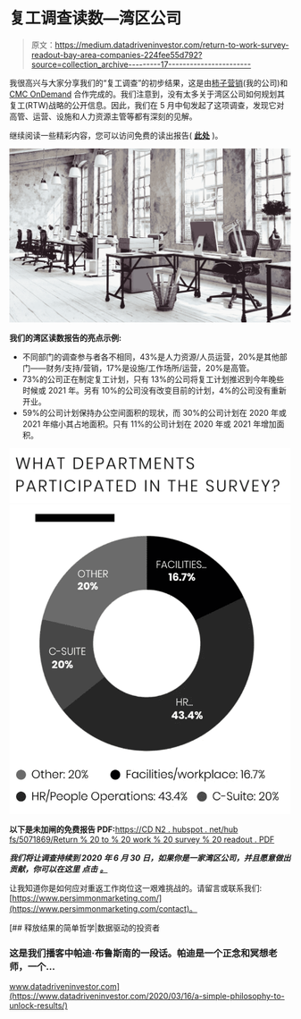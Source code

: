 # 复工调查读数—湾区公司

> 原文：<https://medium.datadriveninvestor.com/return-to-work-survey-readout-bay-area-companies-224fee55d792?source=collection_archive---------17----------------------->

我很高兴与大家分享我们的“复工调查”的初步结果，这是由[柿子营销](https://www.persimmonmarketing.com/)(我的公司)和 [CMC OnDemand](https://cmcondemand.com/) 合作完成的。我们注意到，没有太多关于湾区公司如何规划其复工(RTW)战略的公开信息。因此，我们在 5 月中旬发起了这项调查，发现它对高管、运营、设施和人力资源主管等都有深刻的见解。

继续阅读一些精彩内容，您可以访问免费的读出报告( [**此处**](https://cdn2.hubspot.net/hubfs/5151038/Return%20to%20Work%20Survey%20Readout%206.13.20.pdf) )。

![](img/0acd88011c33bc5cd36288bb5304387e.png)

**我们的湾区读数报告的亮点示例:**

*   不同部门的调查参与者各不相同，43%是人力资源/人员运营，20%是其他部门——财务/支持/营销，17%是设施/工作场所/运营，20%是高管。
*   73%的公司正在制定复工计划，只有 13%的公司将复工计划推迟到今年晚些时候或 2021 年。另有 10%的公司没有改变目前的计划，4%的公司没有重新开业。
*   59%的公司计划保持办公空间面积的现状，而 30%的公司计划在 2020 年或 2021 年缩小其占地面积。只有 11%的公司计划在 2020 年或 2021 年增加面积。

![](img/674e07572a64191f6c615d67cd25e490.png)![](img/e256404511eb0a2119bf4b255f1016e6.png)

**以下是未加闸的免费报告 PDF:**[https://CD N2 . hubspot . net/hub fs/5071869/Return % 20 to % 20 work % 20 survey % 20 readout . PDF](https://cdn2.hubspot.net/hubfs/5151038/Return%20to%20Work%20Survey%20Readout%206.13.20.pdf)

***我们将让调查持续到 2020 年 6 月 30 日，如果你是一家湾区公司，并且愿意做出贡献，你可以在这里*** ***点击*** [***。***](https://www.surveymonkey.com/r/3LKMPV6)

让我知道你是如何应对重返工作岗位这一艰难挑战的。请留言或联系我们:[https://www.persimmonmarketing.com/](https://www.persimmonmarketing.com/contact)。

[](https://www.datadriveninvestor.com/2020/03/16/a-simple-philosophy-to-unlock-results/) [## 释放结果的简单哲学|数据驱动的投资者

### 这是我们播客中帕迪·布鲁斯南的一段话。帕迪是一个正念和冥想老师，一个…

www.datadriveninvestor.com](https://www.datadriveninvestor.com/2020/03/16/a-simple-philosophy-to-unlock-results/)